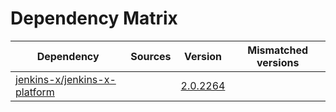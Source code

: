 # Dependency Matrix

Dependency | Sources | Version | Mismatched versions
---------- | ------- | ------- | -------------------
[jenkins-x/jenkins-x-platform](https://github.com/jenkins-x/jenkins-x-platform) |  | [2.0.2264](https://github.com/jenkins-x/jenkins-x-platform/releases/tag/v2.0.2264) | 
